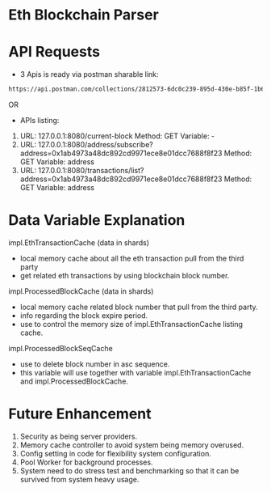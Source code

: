 # Eth Blockchain Parser

# API Requests
- 3 Apis is ready via postman sharable link:
```sh
https://api.postman.com/collections/2812573-6dc0c239-895d-430e-b85f-1b6600751ef4?access_key=PMAT-01J80GQMAW9SG73DWDKCN6N976
```

OR

- APIs listing:
1. URL: 127.0.0.1:8080/current-block
   Method: GET 
   Variable: -
2. URL: 127.0.0.1:8080/address/subscribe?address=0x1ab4973a48dc892cd9971ece8e01dcc7688f8f23
   Method: GET 
   Variable: address
3. URL: 127.0.0.1:8080/transactions/list?address=0x1ab4973a48dc892cd9971ece8e01dcc7688f8f23
   Method: GET
   Variable: address

# Data Variable Explanation
impl.EthTransactionCache (data in shards)
- local memory cache about all the eth transaction pull from the third party
- get related eth transactions by using blockchain block number.

impl.ProcessedBlockCache (data in shards)
- local memory cache related block number that pull from the third party.
- info regarding the block expire period.
- use to control the memory size of impl.EthTransactionCache listing cache.

impl.ProcessedBlockSeqCache
- use to delete block number in asc sequence.
- this variable will use together with variable impl.EthTransactionCache and impl.ProcessedBlockCache.

# Future Enhancement
1. Security as being server providers.
2. Memory cache controller to avoid system being memory overused. 
3. Config setting in code for flexibility system configuration.
4. Pool Worker for background processes.
5. System need to do stress test and benchmarking so that it can be survived from system heavy usage.